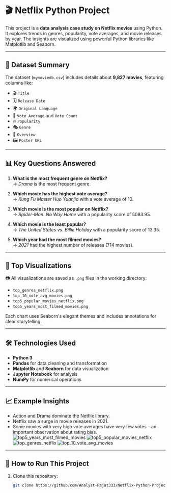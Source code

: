 # 🎬 Netflix Python Project

This project is a **data analysis case study on Netflix movies** using Python. It explores trends in genres, popularity, vote averages, and movie releases by year. The insights are visualized using powerful Python libraries like Matplotlib and Seaborn.

---

## 📂 Dataset Summary

The dataset (`mymoviedb.csv`) includes details about **9,827 movies**, featuring columns like:

- 🎬 `Title`  
- 🗓️ `Release Date`  
- 🌍 `Original Language`  
- 🔢 `Vote Average` and `Vote Count`  
- 🔥 `Popularity`  
- 🎭 `Genre`  
- 📝 `Overview`  
- 🖼️ `Poster URL`

---

## 📊 Key Questions Answered

1. **What is the most frequent genre on Netflix?**  
   → *Drama* is the most frequent genre.

2. **Which movie has the highest vote average?**  
   → *Kung Fu Master Huo Yuanjia* with a vote average of 10.

3. **Which movie is the most popular on Netflix?**  
   → *Spider-Man: No Way Home* with a popularity score of 5083.95.

4. **Which movie is the least popular?**  
   → *The United States vs. Billie Holiday* with a popularity score of 13.35.

5. **Which year had the most filmed movies?**  
   → *2021* had the highest number of releases (714 movies).

---

## 📌 Top Visualizations

📷 All visualizations are saved as `.png` files in the working directory:
- `top_genres_netflix.png`
- `top_10_vote_avg_movies.png`
- `top5_popular_movies_netflix.png`
- `top5_years_most_filmed_movies.png`

Each chart uses Seaborn's elegant themes and includes annotations for clear storytelling.

---

## 🛠 Technologies Used

- **Python 3**
- **Pandas** for data cleaning and transformation
- **Matplotlib** and **Seaborn** for data visualization
- **Jupyter Notebook** for analysis
- **NumPy** for numerical operations

---

## 📈 Example Insights

- Action and Drama dominate the Netflix library.
- Netflix saw a surge in movie releases in 2021.
- Some movies with very high vote averages have very few votes – an important observation about rating bias.
![top5_years_most_filmed_movies](https://github.com/user-attachments/assets/ba5dda35-e40c-4380-ae88-580bc9f955c4)
![top5_popular_movies_netflix](https://github.com/user-attachments/assets/e62483d5-493b-45d2-bc39-39a8a78e354f)
![top_genres_netflix](https://github.com/user-attachments/assets/ffee853e-590e-4b8c-9b67-a920bb10dc5f)
![top_10_vote_avg_movies](https://github.com/user-attachments/assets/17c1bf70-4a51-4bcf-8eaf-d0c89a11635b)

---

## 🚀 How to Run This Project

1. Clone this repository:
   ```bash
   git clone https://github.com/Analyst-Rajat333/Netflix-Python-Project.git
